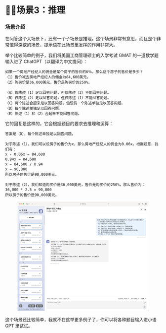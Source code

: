 # 🕵️‍♂️场景3：推理

### 场景介绍

在问答这个大场景下，还有一个子场景是推理，这个场景非常有意思，而且是个非常值得深挖的场景，提示语在此场景里发挥的作用非常大。

举个比较简单的例子，我们将美国工商管理硕士的入学考试 GMAT 的一道数学题输入进了 ChatGPT（以翻译为中文提问）：

```other
如果一个房地产经纪人的佣金是某个房子的售价的6％，那么这个房子的售价是多少？
（1）售价减去房地产经纪人的佣金为84,600美元。
（2）购买价是36,000美元，售价是购买价的250%。

（A）仅陈述（1）足以回答问题，但仅陈述（2）不能回答问题。
（B）仅陈述（2）足以回答问题，但仅陈述（1）不能回答问题。
（C）两个陈述合起来足以回答问题，但没有一个陈述单独足以回答问题。
（D）每个陈述单独足以回答问题。
（E）陈述（1）和（2）合起来不能回答问题。
```

它的回复是这样的，它会根据题目的要求去推理和运算：

```other
答案是（D），每个陈述单独足以回答问题。

对于陈述（1），我们可以设房子的售价为x，那么房地产经纪人的佣金为0.06x。根据题意，我们有：
x - 0.06x = 84,600
0.94x = 84,600
x = 84,600 / 0.94
x = 90,000
所以房子的售价是90,000美元。

对于陈述（2），我们知道购买价是36,000美元，售价是购买价的250%，那么售价为：
36,000 * 2.5 = 90,000
所以房子的售价是90,000美元。
```

<figure><img src="../.gitbook/assets/image (35).png" alt=""><figcaption></figcaption></figure>

这个场景还比较简单，我就不在这举更多例子了，你可以将各种题目输入进小语 GPT 里试试。
